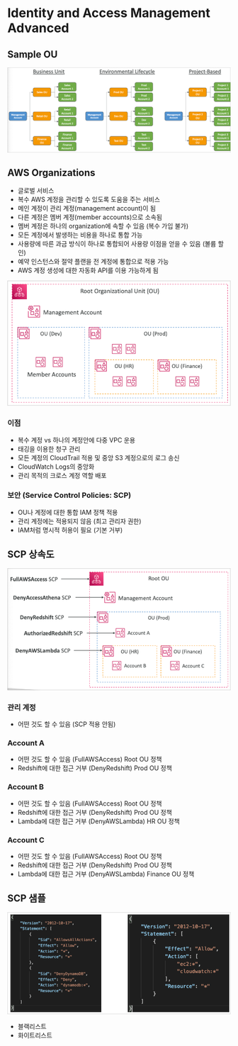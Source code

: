 # Identity and Access Management Advanced

## Sample OU

![images/identity_and_access_management_advanced/1.png](images/identity_and_access_management_advanced/1.png)

## AWS Organizations

- 글로벌 서비스
- 복수 AWS 계정을 관리할 수 있도록 도움을 주는 서비스
- 메인 계정이 관리 계정(management account)이 됨
- 다른 계정은 멤버 계정(member accounts)으로 소속됨
- 멤버 계정은 하나의 organization에 속할 수 있음 (복수 가입 불가)
- 모든 계정에서 발생하는 비용을 하나로 통합 가능
- 사용량에 따른 과금 방식이 하나로 통합되어 사용량 이점을 얻을 수 있음 (볼륨 할인)
- 예약 인스턴스와 절약 플랜을 전 계정에 통합으로 적용 가능
- AWS 계정 생성에 대한 자동화 API를 이용 가능하게 됨

![images/identity_and_access_management_advanced/2.png](images/identity_and_access_management_advanced/2.png)

### 이점

- 복수 계정 vs 하나의 계정안에 다중 VPC 운용
- 태깅을 이용한 청구 관리
- 모든 계정의 CloudTrail 적용 및 중앙 S3 계정으로의 로그 송신
- CloudWatch Logs의 중앙화
- 관리 목적의 크로스 계정 역할 배포

### 보안 (Service Control Policies: SCP)

- OU나 계정에 대한 통합 IAM 정책 적용
- 관리 계정에는 적용되지 않음 (최고 관리자 권한)
- IAM처럼 명시적 허용이 필요 (기본 거부)

## SCP 상속도

![images/identity_and_access_management_advanced/3.png](images/identity_and_access_management_advanced/3.png)

### 관리 계정

- 어떤 것도 할 수 있음 (SCP 적용 안됨)

### Account A

- 어떤 것도 할 수 있음 (FullAWSAccess) Root OU 정책
- Redshift에 대한 접근 거부 (DenyRedshift) Prod OU 정책

### Account B

- 어떤 것도 할 수 있음 (FullAWSAccess) Root OU 정책
- Redshift에 대한 접근 거부 (DenyRedshift) Prod OU 정책
- Lambda에 대한 접근 거부 (DenyAWSLambda) HR OU 정책

### Account C

- 어떤 것도 할 수 있음 (FullAWSAccess) Root OU 정책
- Redshift에 대한 접근 거부 (DenyRedshift) Prod OU 정책
- Lambda에 대한 접근 거부 (DenyAWSLambda) Finance OU 정책

## SCP 샘플

![images/identity_and_access_management_advanced/4.png](images/identity_and_access_management_advanced/4.png)

- 블랙리스트
- 화이트리스트

